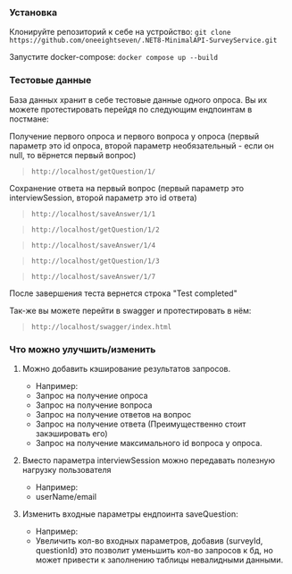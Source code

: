 <h3 align="left">Установка</h3>

Клонируйте репозиторий к себе на устройство: 
`git clone https://github.com/oneeightseven/.NET8-MinimalAPI-SurveyService.git`


Запустите docker-compose: 
`docker compose up --build`


<h3 align="left">Тестовые данные</h3>

База данных хранит в себе тестовые данные одного опроса.
Вы их можете протестировать перейдя по следующим ендпоинтам в постмане:

Получение первого опроса и первого вопроса у опроса (первый параметр это id опроса, второй параметр необязательный - если он null, то вёрнется первый вопрос)
> `http://localhost/getQuestion/1/` 

Сохранение ответа на первый вопрос (первый параметр это interviewSession, второй параметр это id ответа) 
> `http://localhost/saveAnswer/1/1` 

> `http://localhost/getQuestion/1/2`

> `http://localhost/saveAnswer/1/4`

> `http://localhost/getQuestion/1/3` 

> `http://localhost/saveAnswer/1/7`

После завершения теста вернется строка "Test completed" 

Так-же вы можете перейти в swagger и протестировать в нём:

> `http://localhost/swagger/index.html`


<h3 align="left">Что можно улучшить/изменить</h3>

1. Можно добавить кэширование результатов запросов. 
   - Например: 
   - Запрос на получение опроса
   - Запрос на получение вопроса
   - Запрос на получение ответов на вопрос
	- Запрос на получение ответа (Преимущественно стоит закэшировать его)
	- Запрос на получение максимального id вопроса у опроса.
	
2. Вместо параметра interviewSession можно передавать полезную нагрузку пользователя
   - Например: 
   - userName/email
	
3. Изменить входные параметры ендпоинта saveQuestion:
   - Например:
   - Увеличить кол-во входных параметров, добавив (surveyId, questionId) это позволит уменьшить кол-во запросов к бд, но может привести к заполнению таблицы невалидными данными. 

